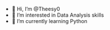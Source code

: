 - 👋 Hi, I’m @Theesy0
- 👀 I’m interested in Data Analysis skills
- 🌱 I’m currently learning Python

<!---
Theesy0/Theesy0 is a ✨ special ✨ repository because its `README.md` (this file) appears on your GitHub profile.
You can click the Preview link to take a look at your changes.
--->
